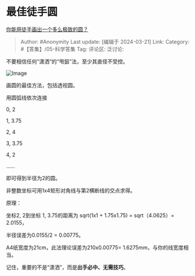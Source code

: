 # 最佳徒手圆
[你能用徒手画出一个多么极致的圆？](https://www.zhihu.com/question/648374618/answer/3437567538)

> Author: #Anonymity
> Last update: [编辑于 2024-03-21]
> Link:
> Category: #【答集】/05-科学答集 
> Tag: 
> 评论区:
> 泛讨论:

不要相信任何“潇洒”的“甩狙”法，至少其直径不受控。

![Image](https://picx.zhimg.com/50/v2-ec55418cff0a15e5884c78aa0b822a0b_720w.jpg?source=2c26e567)

画圆的最佳方法，包括透视圆。

用圆弧线依次连接

0, 2

1, 3.75

2, 4

3, 3.75

4, 2

……

即可得到半径为2的圆。

非整数坐标可用1x4矩形对角线与第2横断线的交点求得。

原理：

坐标2, 2到坐标 1, 3.75的距离为 sqrt(1x1 + 1.75x1.75) = sqrt（4.0625）= 2.0155，

半径误差为0.0155/2 = 0.00775。

A4纸宽度为21cm，此法理论误差为210x0.00775= 1.6275mm，与你的线宽度相当。

记住，重要的不是“潇洒”，而是**出手必中、无需技巧**。